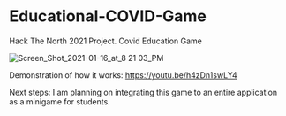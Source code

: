 # Educational-COVID-Game
Hack The North 2021 Project. Covid Education Game

![Screen_Shot_2021-01-16_at_8 21 03_PM](https://user-images.githubusercontent.com/72175053/104832018-eb6d2900-585b-11eb-9991-c3e4d25dbced.png)

Demonstration of how it works: https://youtu.be/h4zDn1swLY4

Next steps:
I am planning on integrating this game to an entire application as a minigame for students.
